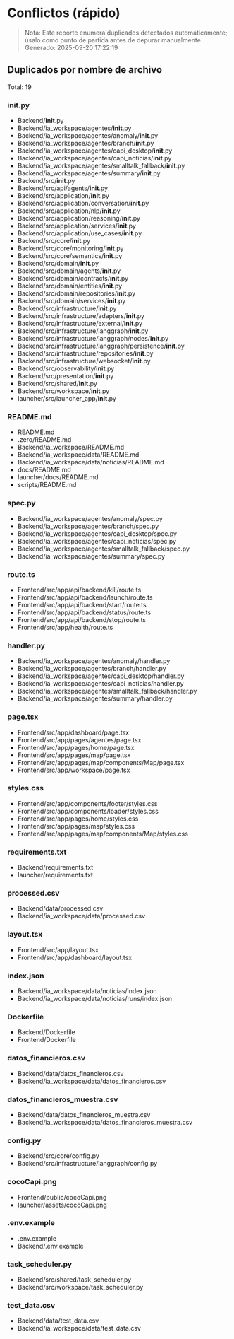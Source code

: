 # Conflictos (rápido)
> Nota: Este reporte enumera duplicados detectados automáticamente; úsalo como punto de partida antes de depurar manualmente.
Generado: 2025-09-20 17:22:19

## Duplicados por nombre de archivo
Total: 19
### __init__.py
- Backend/__init__.py
- Backend/ia_workspace/agentes/__init__.py
- Backend/ia_workspace/agentes/anomaly/__init__.py
- Backend/ia_workspace/agentes/branch/__init__.py
- Backend/ia_workspace/agentes/capi_desktop/__init__.py
- Backend/ia_workspace/agentes/capi_noticias/__init__.py
- Backend/ia_workspace/agentes/smalltalk_fallback/__init__.py
- Backend/ia_workspace/agentes/summary/__init__.py
- Backend/src/__init__.py
- Backend/src/api/agents/__init__.py
- Backend/src/application/__init__.py
- Backend/src/application/conversation/__init__.py
- Backend/src/application/nlp/__init__.py
- Backend/src/application/reasoning/__init__.py
- Backend/src/application/services/__init__.py
- Backend/src/application/use_cases/__init__.py
- Backend/src/core/__init__.py
- Backend/src/core/monitoring/__init__.py
- Backend/src/core/semantics/__init__.py
- Backend/src/domain/__init__.py
- Backend/src/domain/agents/__init__.py
- Backend/src/domain/contracts/__init__.py
- Backend/src/domain/entities/__init__.py
- Backend/src/domain/repositories/__init__.py
- Backend/src/domain/services/__init__.py
- Backend/src/infrastructure/__init__.py
- Backend/src/infrastructure/adapters/__init__.py
- Backend/src/infrastructure/external/__init__.py
- Backend/src/infrastructure/langgraph/__init__.py
- Backend/src/infrastructure/langgraph/nodes/__init__.py
- Backend/src/infrastructure/langgraph/persistence/__init__.py
- Backend/src/infrastructure/repositories/__init__.py
- Backend/src/infrastructure/websocket/__init__.py
- Backend/src/observability/__init__.py
- Backend/src/presentation/__init__.py
- Backend/src/shared/__init__.py
- Backend/src/workspace/__init__.py
- launcher/src/launcher_app/__init__.py

### README.md
- README.md
- .zero/README.md
- Backend/ia_workspace/README.md
- Backend/ia_workspace/data/README.md
- Backend/ia_workspace/data/noticias/README.md
- docs/README.md
- launcher/docs/README.md
- scripts/README.md

### spec.py
- Backend/ia_workspace/agentes/anomaly/spec.py
- Backend/ia_workspace/agentes/branch/spec.py
- Backend/ia_workspace/agentes/capi_desktop/spec.py
- Backend/ia_workspace/agentes/capi_noticias/spec.py
- Backend/ia_workspace/agentes/smalltalk_fallback/spec.py
- Backend/ia_workspace/agentes/summary/spec.py

### route.ts
- Frontend/src/app/api/backend/kill/route.ts
- Frontend/src/app/api/backend/launch/route.ts
- Frontend/src/app/api/backend/start/route.ts
- Frontend/src/app/api/backend/status/route.ts
- Frontend/src/app/api/backend/stop/route.ts
- Frontend/src/app/health/route.ts

### handler.py
- Backend/ia_workspace/agentes/anomaly/handler.py
- Backend/ia_workspace/agentes/branch/handler.py
- Backend/ia_workspace/agentes/capi_desktop/handler.py
- Backend/ia_workspace/agentes/capi_noticias/handler.py
- Backend/ia_workspace/agentes/smalltalk_fallback/handler.py
- Backend/ia_workspace/agentes/summary/handler.py

### page.tsx
- Frontend/src/app/dashboard/page.tsx
- Frontend/src/app/pages/agentes/page.tsx
- Frontend/src/app/pages/home/page.tsx
- Frontend/src/app/pages/map/page.tsx
- Frontend/src/app/pages/map/components/Map/page.tsx
- Frontend/src/app/workspace/page.tsx

### styles.css
- Frontend/src/app/components/footer/styles.css
- Frontend/src/app/components/loader/styles.css
- Frontend/src/app/pages/home/styles.css
- Frontend/src/app/pages/map/styles.css
- Frontend/src/app/pages/map/components/Map/styles.css

### requirements.txt
- Backend/requirements.txt
- launcher/requirements.txt

### processed.csv
- Backend/data/processed.csv
- Backend/ia_workspace/data/processed.csv

### layout.tsx
- Frontend/src/app/layout.tsx
- Frontend/src/app/dashboard/layout.tsx

### index.json
- Backend/ia_workspace/data/noticias/index.json
- Backend/ia_workspace/data/noticias/runs/index.json

### Dockerfile
- Backend/Dockerfile
- Frontend/Dockerfile

### datos_financieros.csv
- Backend/data/datos_financieros.csv
- Backend/ia_workspace/data/datos_financieros.csv

### datos_financieros_muestra.csv
- Backend/data/datos_financieros_muestra.csv
- Backend/ia_workspace/data/datos_financieros_muestra.csv

### config.py
- Backend/src/core/config.py
- Backend/src/infrastructure/langgraph/config.py

### cocoCapi.png
- Frontend/public/cocoCapi.png
- launcher/assets/cocoCapi.png

### .env.example
- .env.example
- Backend/.env.example

### task_scheduler.py
- Backend/src/shared/task_scheduler.py
- Backend/src/workspace/task_scheduler.py

### test_data.csv
- Backend/data/test_data.csv
- Backend/ia_workspace/data/test_data.csv

